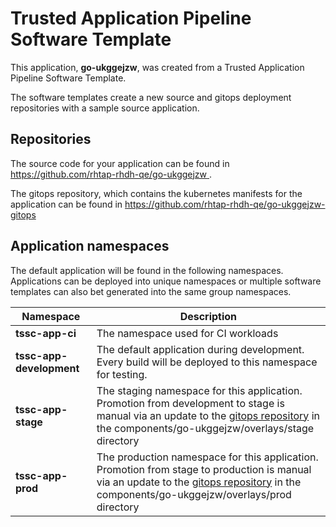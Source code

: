 # Trusted Application Pipeline Software Template

This application, **go-ukggejzw**, was created from a Trusted Application Pipeline Software Template.

The software templates create a new source and gitops deployment repositories with a sample source application. 

## Repositories

The source code for your application can be found in [https://github.com/rhtap-rhdh-qe/go-ukggejzw ](https://github.com/rhtap-rhdh-qe/go-ukggejzw ).
 
The gitops repository, which contains the kubernetes manifests for the application can be found in 
[https://github.com/rhtap-rhdh-qe/go-ukggejzw-gitops ](https://github.com/rhtap-rhdh-qe/go-ukggejzw-gitops ) 

## Application namespaces 

The default application will be found in the following namespaces. Applications can be deployed into unique namespaces or multiple software templates can also bet generated into the same group namespaces.  

|  Namespace   |  Description   |  
| -------- | -------- |
| **tssc-app-ci** | The namespace used for CI workloads |
| **tssc-app-development** | The default application during development. Every build will be deployed to this namespace for testing. |
| **tssc-app-stage** | The staging namespace for this application. Promotion from development to stage is manual via an update to the [gitops repository](https://github.com/rhtap-rhdh-qe/go-ukggejzw-gitops ) in the components/go-ukggejzw/overlays/stage directory |
| **tssc-app-prod** | The production namespace for this application. Promotion from stage to production is manual via an update to the [gitops repository](https://github.com/rhtap-rhdh-qe/go-ukggejzw-gitops ) in the components/go-ukggejzw/overlays/prod directory |